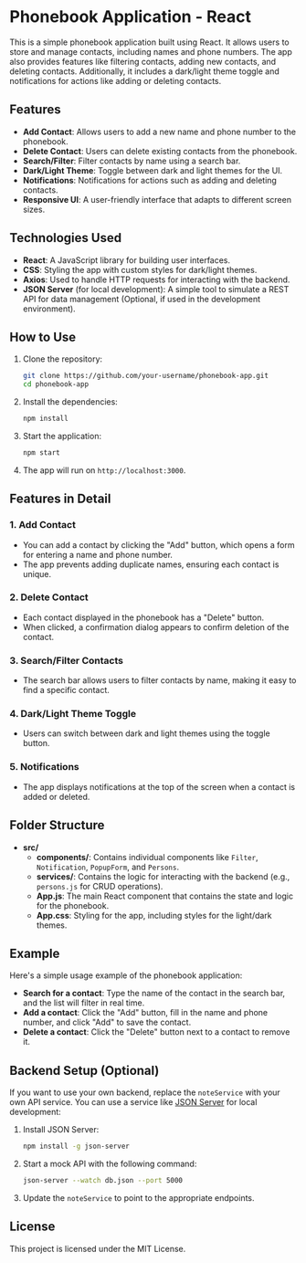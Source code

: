 # Phonebook Application - React

This is a simple phonebook application built using React. It allows users to store and manage contacts, including names and phone numbers. The app also provides features like filtering contacts, adding new contacts, and deleting contacts. Additionally, it includes a dark/light theme toggle and notifications for actions like adding or deleting contacts.

## Features

- **Add Contact**: Allows users to add a new name and phone number to the phonebook.
- **Delete Contact**: Users can delete existing contacts from the phonebook.
- **Search/Filter**: Filter contacts by name using a search bar.
- **Dark/Light Theme**: Toggle between dark and light themes for the UI.
- **Notifications**: Notifications for actions such as adding and deleting contacts.
- **Responsive UI**: A user-friendly interface that adapts to different screen sizes.

## Technologies Used

- **React**: A JavaScript library for building user interfaces.
- **CSS**: Styling the app with custom styles for dark/light themes.
- **Axios**: Used to handle HTTP requests for interacting with the backend.
- **JSON Server** (for local development): A simple tool to simulate a REST API for data management (Optional, if used in the development environment).

## How to Use

1. Clone the repository:

   ```bash
   git clone https://github.com/your-username/phonebook-app.git
   cd phonebook-app
   ```

2. Install the dependencies:

   ```bash
   npm install
   ```

3. Start the application:

   ```bash
   npm start
   ```

4. The app will run on `http://localhost:3000`.

## Features in Detail

### 1. Add Contact

- You can add a contact by clicking the "Add" button, which opens a form for entering a name and phone number.
- The app prevents adding duplicate names, ensuring each contact is unique.

### 2. Delete Contact

- Each contact displayed in the phonebook has a "Delete" button.
- When clicked, a confirmation dialog appears to confirm deletion of the contact.

### 3. Search/Filter Contacts

- The search bar allows users to filter contacts by name, making it easy to find a specific contact.

### 4. Dark/Light Theme Toggle

- Users can switch between dark and light themes using the toggle button.

### 5. Notifications

- The app displays notifications at the top of the screen when a contact is added or deleted.

## Folder Structure

- **src/**
  - **components/**: Contains individual components like `Filter`, `Notification`, `PopupForm`, and `Persons`.
  - **services/**: Contains the logic for interacting with the backend (e.g., `persons.js` for CRUD operations).
  - **App.js**: The main React component that contains the state and logic for the phonebook.
  - **App.css**: Styling for the app, including styles for the light/dark themes.

## Example

Here's a simple usage example of the phonebook application:

- **Search for a contact**: Type the name of the contact in the search bar, and the list will filter in real time.
- **Add a contact**: Click the "Add" button, fill in the name and phone number, and click "Add" to save the contact.
- **Delete a contact**: Click the "Delete" button next to a contact to remove it.

## Backend Setup (Optional)

If you want to use your own backend, replace the `noteService` with your own API service. You can use a service like [JSON Server](https://github.com/typicode/json-server) for local development:

1. Install JSON Server:

   ```bash
   npm install -g json-server
   ```

2. Start a mock API with the following command:

   ```bash
   json-server --watch db.json --port 5000
   ```

3. Update the `noteService` to point to the appropriate endpoints.

## License

This project is licensed under the MIT License.
